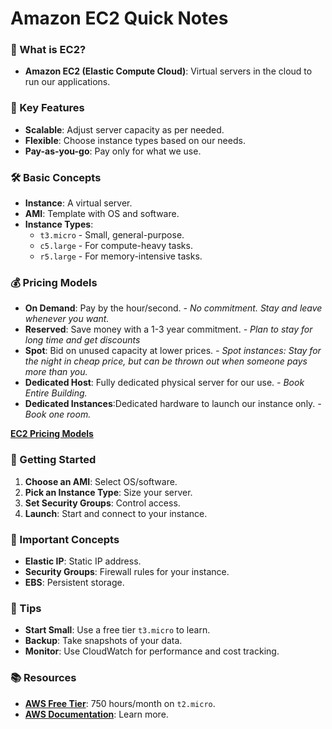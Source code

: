 # Amazon EC2 Quick Notes

### 🚀 What is EC2?
- **Amazon EC2 (Elastic Compute Cloud)**: Virtual servers in the cloud to run our applications.

### 🌟 Key Features
- **Scalable**: Adjust server capacity as per needed.
- **Flexible**: Choose instance types based on our needs.
- **Pay-as-you-go**: Pay only for what we use.

### 🛠️ Basic Concepts
- **Instance**: A virtual server.
- **AMI**: Template with OS and software.
- **Instance Types**:
  - `t3.micro` - Small, general-purpose.
  - `c5.large` - For compute-heavy tasks.
  - `r5.large` - For memory-intensive tasks.

### 💰 Pricing Models
- **On Demand**: Pay by the hour/second. *- No commitment. Stay and leave whenever you want.*
- **Reserved**: Save money with a 1-3 year commitment. *- Plan to stay for long time and get discounts*
- **Spot**: Bid on unused capacity at lower prices. *- Spot instances: Stay for the night in cheap price, but can be thrown out when someone pays more than you.*
- **Dedicated Host**: Fully dedicated physical server for our use. *- Book Entire Building.*
- **Dedicated Instances**:Dedicated hardware to launch our instance only. *- Book one room.*

**[EC2 Pricing Models](https://aws.amazon.com/pricing/?aws-products-pricing.sort-by=item.additionalFields.productNameLowercase&aws-products-pricing.sort-order=asc&awsf.Free%20Tier%20Type=*all&awsf.tech-category=*all)**

### 📝 Getting Started
1. **Choose an AMI**: Select OS/software.
2. **Pick an Instance Type**: Size your server.
3. **Set Security Groups**: Control access.
4. **Launch**: Start and connect to your instance.

### 🔑 Important Concepts
- **Elastic IP**: Static IP address.
- **Security Groups**: Firewall rules for your instance.
- **EBS**: Persistent storage.

### 📌 Tips
- **Start Small**: Use a free tier `t3.micro` to learn.
- **Backup**: Take snapshots of your data.
- **Monitor**: Use CloudWatch for performance and cost tracking.

### 📚 Resources
- **[AWS Free Tier](https://aws.amazon.com/free/)**: 750 hours/month on `t2.micro`.
- **[AWS Documentation](https://docs.aws.amazon.com/ec2/)**: Learn more.